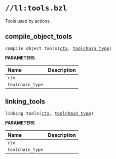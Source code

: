 # `//ll:tools.bzl`

Tools used by actions.


<a id="compile_object_tools"></a>

## compile_object_tools

<pre>
compile_object_tools(<a href="#compile_object_tools-ctx">ctx</a>, <a href="#compile_object_tools-toolchain_type">toolchain_type</a>)
</pre>


**PARAMETERS**

| Name  | Description |
| :---- | :---------- |
| <a id="compile_object_tools-ctx"></a>`ctx` |  |
| <a id="compile_object_tools-toolchain_type"></a>`toolchain_type` |  |


<a id="linking_tools"></a>

## linking_tools

<pre>
linking_tools(<a href="#linking_tools-ctx">ctx</a>, <a href="#linking_tools-toolchain_type">toolchain_type</a>)
</pre>


**PARAMETERS**

| Name  | Description |
| :---- | :---------- |
| <a id="linking_tools-ctx"></a>`ctx` |  |
| <a id="linking_tools-toolchain_type"></a>`toolchain_type` |  |
